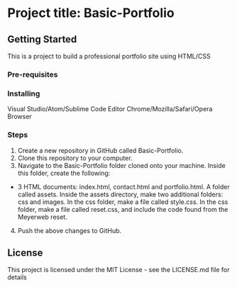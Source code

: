# Project title: Basic-Portfolio
 
## Getting Started
 This is a project to build a professional portfolio site using HTML/CSS
### Pre-requisites

### Installing
 Visual Studio/Atom/Sublime Code Editor
 Chrome/Mozilla/Safari/Opera Browser
 
### Steps
1. Create a new repository in GitHub called Basic-Portfolio.
2. Clone this repository to your computer.
3. Navigate to the Basic-Portfolio folder cloned onto your machine. Inside this folder, create the following: 

 * 3 HTML documents: index.html, contact.html and portfolio.html.
   A folder called assets.
  Inside the assets directory, make two additional folders: css and images.
  In the css folder, make a file called style.css.
  In the css folder, make a file called reset.css, and include the code found from the Meyerweb reset.

4. Push the above changes to GitHub. 


## License
 This project is licensed under the MIT License - see the LICENSE.md file for details
